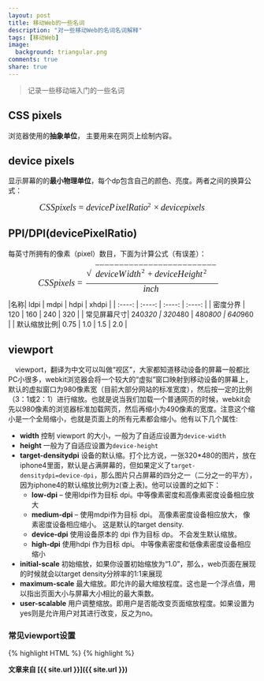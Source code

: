 ```yaml
---
layout: post
title: 移动Web的一些名词
description: "对一些移动Web的名词名词解释"
tags: [移动Web]
image:
  background: triangular.png
comments: true
share: true
---
```


>记录一些移动端入门的一些名词

## CSS pixels

浏览器使用的**抽象单位**， 主要用来在网页上绘制内容。

## device pixels

显示屏幕的的**最小物理单位**，每个dp包含自己的颜色、亮度。两者之间的换算公式：

<span class="MathJax_Preview"></span><div class="MathJax_Display" role="textbox" aria-readonly="true" style="text-align: center;"><span class="MathJax" id="MathJax-Element-687-Frame" style=""><nobr><span class="math" id="MathJax-Span-30790" style="width: 27.016em; display: inline-block;"><span style="display: inline-block; position: relative; width: 20.769em; height: 0px; font-size: 130%;"><span style="position: absolute; clip: rect(1.328em 1000em 2.694em -0.383em); top: -2.356em; left: 0em;"><span class="mrow" id="MathJax-Span-30791"><span class="mi" id="MathJax-Span-30792" style="font-family: MathJax_Math; font-style: italic;">C<span style="display: inline-block; overflow: hidden; height: 1px; width: 0.045em;"></span></span><span class="mi" id="MathJax-Span-30793" style="font-family: MathJax_Math; font-style: italic;">S<span style="display: inline-block; overflow: hidden; height: 1px; width: 0.032em;"></span></span><span class="mi" id="MathJax-Span-30794" style="font-family: MathJax_Math; font-style: italic;">S<span style="display: inline-block; overflow: hidden; height: 1px; width: 0.032em;"></span></span><span class="mi" id="MathJax-Span-30795" style="font-family: MathJax_Math; font-style: italic;">p</span><span class="mi" id="MathJax-Span-30796" style="font-family: MathJax_Math; font-style: italic;">i</span><span class="mi" id="MathJax-Span-30797" style="font-family: MathJax_Math; font-style: italic;">x</span><span class="mi" id="MathJax-Span-30798" style="font-family: MathJax_Math; font-style: italic;">e</span><span class="mi" id="MathJax-Span-30799" style="font-family: MathJax_Math; font-style: italic;">l</span><span class="mi" id="MathJax-Span-30800" style="font-family: MathJax_Math; font-style: italic;">s</span><span class="mo" id="MathJax-Span-30801" style="font-family: MathJax_Main; padding-left: 0.278em;">=</span><span class="mi" id="MathJax-Span-30802" style="font-family: MathJax_Math; font-style: italic; padding-left: 0.278em;">d<span style="display: inline-block; overflow: hidden; height: 1px; width: 0.003em;"></span></span><span class="mi" id="MathJax-Span-30803" style="font-family: MathJax_Math; font-style: italic;">e</span><span class="mi" id="MathJax-Span-30804" style="font-family: MathJax_Math; font-style: italic;">v</span><span class="mi" id="MathJax-Span-30805" style="font-family: MathJax_Math; font-style: italic;">i</span><span class="mi" id="MathJax-Span-30806" style="font-family: MathJax_Math; font-style: italic;">c</span><span class="mi" id="MathJax-Span-30807" style="font-family: MathJax_Math; font-style: italic;">e</span><span class="mi" id="MathJax-Span-30808" style="font-family: MathJax_Math; font-style: italic;">P<span style="display: inline-block; overflow: hidden; height: 1px; width: 0.109em;"></span></span><span class="mi" id="MathJax-Span-30809" style="font-family: MathJax_Math; font-style: italic;">i</span><span class="mi" id="MathJax-Span-30810" style="font-family: MathJax_Math; font-style: italic;">x</span><span class="mi" id="MathJax-Span-30811" style="font-family: MathJax_Math; font-style: italic;">e</span><span class="mi" id="MathJax-Span-30812" style="font-family: MathJax_Math; font-style: italic;">l</span><span class="mi" id="MathJax-Span-30813" style="font-family: MathJax_Math; font-style: italic;">R</span><span class="mi" id="MathJax-Span-30814" style="font-family: MathJax_Math; font-style: italic;">a</span><span class="mi" id="MathJax-Span-30815" style="font-family: MathJax_Math; font-style: italic;">t</span><span class="mi" id="MathJax-Span-30816" style="font-family: MathJax_Math; font-style: italic;">i</span><span class="msubsup" id="MathJax-Span-30817"><span style="display: inline-block; position: relative; width: 0.94em; height: 0px;"><span style="position: absolute; clip: rect(1.771em 1000em 2.511em -0.399em); top: -2.356em; left: 0em;"><span class="mi" id="MathJax-Span-30818" style="font-family: MathJax_Math; font-style: italic;">o</span><span style="display: inline-block; width: 0px; height: 2.356em;"></span></span><span style="position: absolute; top: -2.769em; left: 0.481em;"><span class="mn" id="MathJax-Span-30819" style="font-size: 70.7%; font-family: MathJax_Main;">2</span><span style="display: inline-block; width: 0px; height: 2.356em;"></span></span></span></span><span class="mo" id="MathJax-Span-30820" style="font-family: MathJax_Main; padding-left: 0.222em;">×</span><span class="mi" id="MathJax-Span-30821" style="font-family: MathJax_Math; font-style: italic; padding-left: 0.222em;">d<span style="display: inline-block; overflow: hidden; height: 1px; width: 0.003em;"></span></span><span class="mi" id="MathJax-Span-30822" style="font-family: MathJax_Math; font-style: italic;">e</span><span class="mi" id="MathJax-Span-30823" style="font-family: MathJax_Math; font-style: italic;">v</span><span class="mi" id="MathJax-Span-30824" style="font-family: MathJax_Math; font-style: italic;">i</span><span class="mi" id="MathJax-Span-30825" style="font-family: MathJax_Math; font-style: italic;">c</span><span class="mi" id="MathJax-Span-30826" style="font-family: MathJax_Math; font-style: italic;">e</span><span class="mi" id="MathJax-Span-30827" style="font-family: MathJax_Math; font-style: italic;">p</span><span class="mi" id="MathJax-Span-30828" style="font-family: MathJax_Math; font-style: italic;">i</span><span class="mi" id="MathJax-Span-30829" style="font-family: MathJax_Math; font-style: italic;">x</span><span class="mi" id="MathJax-Span-30830" style="font-family: MathJax_Math; font-style: italic;">e</span><span class="mi" id="MathJax-Span-30831" style="font-family: MathJax_Math; font-style: italic;">l</span><span class="mi" id="MathJax-Span-30832" style="font-family: MathJax_Math; font-style: italic;">s</span></span><span style="display: inline-block; width: 0px; height: 2.356em;"></span></span></span><span style="border-left-width: 0em; border-left-style: solid; display: inline-block; overflow: hidden; width: 0px; height: 1.526em; vertical-align: -0.315em;"></span></span></nobr></span></div><script type="math/tex; mode=display" id="MathJax-Element-687">CSS pixels=devicePixelRatio^2 \times device pixels</script>

## PPI/DPI(devicePixelRatio)

每英寸所拥有的像素（pixel）数目，下面为计算公式（有误差）：

<span class="MathJax_Preview"></span><div class="MathJax_Display" role="textbox" aria-readonly="true" style="text-align: center;"><span class="MathJax" id="MathJax-Element-688-Frame" style=""><nobr><span class="math" id="MathJax-Span-30833" style="width: 27.391em; display: inline-block;"><span style="display: inline-block; position: relative; width: 21.058em; height: 0px; font-size: 130%;"><span style="position: absolute; clip: rect(-0.062em 1000em 3.197em -0.383em); top: -2.356em; left: 0em;"><span class="mrow" id="MathJax-Span-30834"><span class="mi" id="MathJax-Span-30835" style="font-family: MathJax_Math; font-style: italic;">C<span style="display: inline-block; overflow: hidden; height: 1px; width: 0.045em;"></span></span><span class="mi" id="MathJax-Span-30836" style="font-family: MathJax_Math; font-style: italic;">S<span style="display: inline-block; overflow: hidden; height: 1px; width: 0.032em;"></span></span><span class="mi" id="MathJax-Span-30837" style="font-family: MathJax_Math; font-style: italic;">S<span style="display: inline-block; overflow: hidden; height: 1px; width: 0.032em;"></span></span><span class="mi" id="MathJax-Span-30838" style="font-family: MathJax_Math; font-style: italic;">p</span><span class="mi" id="MathJax-Span-30839" style="font-family: MathJax_Math; font-style: italic;">i</span><span class="mi" id="MathJax-Span-30840" style="font-family: MathJax_Math; font-style: italic;">x</span><span class="mi" id="MathJax-Span-30841" style="font-family: MathJax_Math; font-style: italic;">e</span><span class="mi" id="MathJax-Span-30842" style="font-family: MathJax_Math; font-style: italic;">l</span><span class="mi" id="MathJax-Span-30843" style="font-family: MathJax_Math; font-style: italic;">s</span><span class="mo" id="MathJax-Span-30844" style="font-family: MathJax_Main; padding-left: 0.278em;">=</span><span class="mfrac" id="MathJax-Span-30845" style="padding-left: 0.398em; padding-right: 0.12em;"><span style="display: inline-block; position: relative; width: 14.76em; height: 0px;"><span style="position: absolute; clip: rect(2.574em 1000em 4.676em -0.322em); top: -4.992em; left: 50%; margin-left: -7.32em;"><span class="msqrt" id="MathJax-Span-30846"><span style="display: inline-block; position: relative; width: 14.64em; height: 0px;"><span style="position: absolute; clip: rect(1.32em 1000em 2.705em -0.4em); top: -2.356em; left: 1.01em;"><span class="mrow" id="MathJax-Span-30847"><span class="mi" id="MathJax-Span-30848" style="font-family: MathJax_Math; font-style: italic;">d<span style="display: inline-block; overflow: hidden; height: 1px; width: 0.003em;"></span></span><span class="mi" id="MathJax-Span-30849" style="font-family: MathJax_Math; font-style: italic;">e</span><span class="mi" id="MathJax-Span-30850" style="font-family: MathJax_Math; font-style: italic;">v</span><span class="mi" id="MathJax-Span-30851" style="font-family: MathJax_Math; font-style: italic;">i</span><span class="mi" id="MathJax-Span-30852" style="font-family: MathJax_Math; font-style: italic;">c</span><span class="mi" id="MathJax-Span-30853" style="font-family: MathJax_Math; font-style: italic;">e</span><span class="mi" id="MathJax-Span-30854" style="font-family: MathJax_Math; font-style: italic;">W<span style="display: inline-block; overflow: hidden; height: 1px; width: 0.104em;"></span></span><span class="mi" id="MathJax-Span-30855" style="font-family: MathJax_Math; font-style: italic;">i</span><span class="mi" id="MathJax-Span-30856" style="font-family: MathJax_Math; font-style: italic;">d<span style="display: inline-block; overflow: hidden; height: 1px; width: 0.003em;"></span></span><span class="mi" id="MathJax-Span-30857" style="font-family: MathJax_Math; font-style: italic;">t</span><span class="msubsup" id="MathJax-Span-30858"><span style="display: inline-block; position: relative; width: 1.037em; height: 0px;"><span style="position: absolute; clip: rect(1.518em 1000em 2.511em -0.385em); top: -2.356em; left: 0em;"><span class="mi" id="MathJax-Span-30859" style="font-family: MathJax_Math; font-style: italic;">h</span><span style="display: inline-block; width: 0px; height: 2.356em;"></span></span><span style="position: absolute; top: -2.777em; left: 0.577em;"><span class="mn" id="MathJax-Span-30860" style="font-size: 70.7%; font-family: MathJax_Main;">2</span><span style="display: inline-block; width: 0px; height: 2.356em;"></span></span></span></span><span class="mo" id="MathJax-Span-30861" style="font-family: MathJax_Main; padding-left: 0.222em;">+</span><span class="mi" id="MathJax-Span-30862" style="font-family: MathJax_Math; font-style: italic; padding-left: 0.222em;">d<span style="display: inline-block; overflow: hidden; height: 1px; width: 0.003em;"></span></span><span class="mi" id="MathJax-Span-30863" style="font-family: MathJax_Math; font-style: italic;">e</span><span class="mi" id="MathJax-Span-30864" style="font-family: MathJax_Math; font-style: italic;">v</span><span class="mi" id="MathJax-Span-30865" style="font-family: MathJax_Math; font-style: italic;">i</span><span class="mi" id="MathJax-Span-30866" style="font-family: MathJax_Math; font-style: italic;">c</span><span class="mi" id="MathJax-Span-30867" style="font-family: MathJax_Math; font-style: italic;">e</span><span class="mi" id="MathJax-Span-30868" style="font-family: MathJax_Math; font-style: italic;">H<span style="display: inline-block; overflow: hidden; height: 1px; width: 0.057em;"></span></span><span class="mi" id="MathJax-Span-30869" style="font-family: MathJax_Math; font-style: italic;">e</span><span class="mi" id="MathJax-Span-30870" style="font-family: MathJax_Math; font-style: italic;">i</span><span class="mi" id="MathJax-Span-30871" style="font-family: MathJax_Math; font-style: italic;">g<span style="display: inline-block; overflow: hidden; height: 1px; width: 0.003em;"></span></span><span class="mi" id="MathJax-Span-30872" style="font-family: MathJax_Math; font-style: italic;">h</span><span class="msubsup" id="MathJax-Span-30873"><span style="display: inline-block; position: relative; width: 0.844em; height: 0px;"><span style="position: absolute; clip: rect(1.586em 1000em 2.511em -0.414em); top: -2.356em; left: 0em;"><span class="mi" id="MathJax-Span-30874" style="font-family: MathJax_Math; font-style: italic;">t</span><span style="display: inline-block; width: 0px; height: 2.356em;"></span></span><span style="position: absolute; top: -2.709em; left: 0.385em;"><span class="mn" id="MathJax-Span-30875" style="font-size: 70.7%; font-family: MathJax_Main;">2</span><span style="display: inline-block; width: 0px; height: 2.356em;"></span></span></span></span></span><span style="display: inline-block; width: 0px; height: 2.356em;"></span></span><span style="position: absolute; clip: rect(3.576em 1000em 4.005em -0.433em); top: -4.993em; left: 1.01em;"><span style="display: inline-block; position: relative; width: 13.631em; height: 0px;"><span style="position: absolute; font-family: MathJax_Main; top: -3.99em; left: -0.084em;">−<span style="display: inline-block; width: 0px; height: 3.99em;"></span></span><span style="position: absolute; font-family: MathJax_Main; top: -3.99em; left: 12.937em;">−<span style="display: inline-block; width: 0px; height: 3.99em;"></span></span><span style="font-family: MathJax_Main; position: absolute; top: -3.99em; left: 0.435em;">−<span style="display: inline-block; width: 0px; height: 3.99em;"></span></span><span style="font-family: MathJax_Main; position: absolute; top: -3.99em; left: 0.978em;">−<span style="display: inline-block; width: 0px; height: 3.99em;"></span></span><span style="font-family: MathJax_Main; position: absolute; top: -3.99em; left: 1.522em;">−<span style="display: inline-block; width: 0px; height: 3.99em;"></span></span><span style="font-family: MathJax_Main; position: absolute; top: -3.99em; left: 2.065em;">−<span style="display: inline-block; width: 0px; height: 3.99em;"></span></span><span style="font-family: MathJax_Main; position: absolute; top: -3.99em; left: 2.609em;">−<span style="display: inline-block; width: 0px; height: 3.99em;"></span></span><span style="font-family: MathJax_Main; position: absolute; top: -3.99em; left: 3.152em;">−<span style="display: inline-block; width: 0px; height: 3.99em;"></span></span><span style="font-family: MathJax_Main; position: absolute; top: -3.99em; left: 3.696em;">−<span style="display: inline-block; width: 0px; height: 3.99em;"></span></span><span style="font-family: MathJax_Main; position: absolute; top: -3.99em; left: 4.24em;">−<span style="display: inline-block; width: 0px; height: 3.99em;"></span></span><span style="font-family: MathJax_Main; position: absolute; top: -3.99em; left: 4.783em;">−<span style="display: inline-block; width: 0px; height: 3.99em;"></span></span><span style="font-family: MathJax_Main; position: absolute; top: -3.99em; left: 5.327em;">−<span style="display: inline-block; width: 0px; height: 3.99em;"></span></span><span style="font-family: MathJax_Main; position: absolute; top: -3.99em; left: 5.87em;">−<span style="display: inline-block; width: 0px; height: 3.99em;"></span></span><span style="font-family: MathJax_Main; position: absolute; top: -3.99em; left: 6.414em;">−<span style="display: inline-block; width: 0px; height: 3.99em;"></span></span><span style="font-family: MathJax_Main; position: absolute; top: -3.99em; left: 6.957em;">−<span style="display: inline-block; width: 0px; height: 3.99em;"></span></span><span style="font-family: MathJax_Main; position: absolute; top: -3.99em; left: 7.501em;">−<span style="display: inline-block; width: 0px; height: 3.99em;"></span></span><span style="font-family: MathJax_Main; position: absolute; top: -3.99em; left: 8.045em;">−<span style="display: inline-block; width: 0px; height: 3.99em;"></span></span><span style="font-family: MathJax_Main; position: absolute; top: -3.99em; left: 8.588em;">−<span style="display: inline-block; width: 0px; height: 3.99em;"></span></span><span style="font-family: MathJax_Main; position: absolute; top: -3.99em; left: 9.132em;">−<span style="display: inline-block; width: 0px; height: 3.99em;"></span></span><span style="font-family: MathJax_Main; position: absolute; top: -3.99em; left: 9.675em;">−<span style="display: inline-block; width: 0px; height: 3.99em;"></span></span><span style="font-family: MathJax_Main; position: absolute; top: -3.99em; left: 10.219em;">−<span style="display: inline-block; width: 0px; height: 3.99em;"></span></span><span style="font-family: MathJax_Main; position: absolute; top: -3.99em; left: 10.762em;">−<span style="display: inline-block; width: 0px; height: 3.99em;"></span></span><span style="font-family: MathJax_Main; position: absolute; top: -3.99em; left: 11.306em;">−<span style="display: inline-block; width: 0px; height: 3.99em;"></span></span><span style="font-family: MathJax_Main; position: absolute; top: -3.99em; left: 11.85em;">−<span style="display: inline-block; width: 0px; height: 3.99em;"></span></span><span style="font-family: MathJax_Main; position: absolute; top: -3.99em; left: 12.393em;">−<span style="display: inline-block; width: 0px; height: 3.99em;"></span></span></span><span style="display: inline-block; width: 0px; height: 3.99em;"></span></span><span style="position: absolute; clip: rect(2.696em 1000em 4.785em -0.322em); top: -4.099em; left: 0em;"><span style="font-family: MathJax_Size2;">√</span><span style="display: inline-block; width: 0px; height: 3.99em;"></span></span></span></span><span style="display: inline-block; width: 0px; height: 3.99em;"></span></span><span style="position: absolute; clip: rect(1.518em 1000em 2.511em -0.412em); top: -1.67em; left: 50%; margin-left: -0.986em;"><span class="mrow" id="MathJax-Span-30876"><span class="mi" id="MathJax-Span-30877" style="font-family: MathJax_Math; font-style: italic;">i</span><span class="mi" id="MathJax-Span-30878" style="font-family: MathJax_Math; font-style: italic;">n</span><span class="mi" id="MathJax-Span-30879" style="font-family: MathJax_Math; font-style: italic;">c</span><span class="mi" id="MathJax-Span-30880" style="font-family: MathJax_Math; font-style: italic;">h</span></span><span style="display: inline-block; width: 0px; height: 2.356em;"></span></span><span style="position: absolute; clip: rect(0.853em 1000em 1.202em -0.433em); top: -1.278em; left: 0em;"><span style="border-left-width: 14.76em; border-left-style: solid; display: inline-block; overflow: hidden; width: 0px; height: 1.25px; vertical-align: 0em;"></span><span style="display: inline-block; width: 0px; height: 1.058em;"></span></span></span></span></span><span style="display: inline-block; width: 0px; height: 2.356em;"></span></span></span><span style="border-left-width: 0em; border-left-style: solid; display: inline-block; overflow: hidden; width: 0px; height: 3.987em; vertical-align: -0.969em;"></span></span></nobr></span></div><script type="math/tex; mode=display" id="MathJax-Element-688">CSS pixels=\frac{\sqrt{deviceWidth^2 + deviceHeight^2}}{inch}</script>

|名称| ldpi   |  mdpi  |  hdpi  | xhdpi  |
|  :----: | :----:  | :----:  | :----:  |
| 密度分界     |  120 | 160 | 240 | 320 |
| 常见屏幕尺寸|  240*320 | 320*480 | 480*800 | 640*960 |
| 默认缩放比例|  0.75 | 1.0 | 1.5 | 2.0 |

## viewport

　viewport，翻译为中文可以叫做“视区”，大家都知道移动设备的屏幕一般都比PC小很多，webkit浏览器会将一个较大的“虚拟”窗口映射到移动设备的屏幕上，默认的虚拟窗口为980像素宽（目前大部分网站的标准宽度），然后按一定的比例（3：1或2：1）进行缩放。也就是说当我们加载一个普通网页的时候，webkit会先以980像素的浏览器标准加载网页，然后再缩小为490像素的宽度。注意这个缩小是一个全局缩小，也就是页面上的所有元素都会缩小。他有以下几个属性:
 
 - **width** 控制 viewport 的大小，一般为了自适应设置为`device-width`
 - **height** 一般为了自适应设置为`device-height`
 - **target-densitydpi** 设备的默认缩。打个比方说，一张320*480的图片，放在iphone4里面，默认是占满屏幕的，但如果定义了`target-densitydpi=device-dpi`，那么图片只占屏幕的四分之一（二分之一的平方），因为iphone4的默认缩放比例为`2`(查上表)。他可以设置的之如下：
     - **low-dpi** – 使用ldpi作为目标 dpi。中等像素密度和高像素密度设备相应放大
     - **medium-dpi** – 使用mdpi作为目标 dpi。 高像素密度设备相应放大， 像素密度设备相应缩小。 这是默认的target density.
     - **device-dpi** 使用设备原本的 dpi 作为目标 dp。 不会发生默认缩放。
     - **high-dpi** 使用hdpi 作为目标 dpi。 中等像素密度和低像素密度设备相应缩小
 - **initial-scale** 初始缩放，如果你设置初始缩放为“1.0”，那么，web页面在展现的时候就会以target density分辨率的1:1来展现
 - **maximum-scale** 最大缩放。即允许的最大缩放程度。这也是一个浮点值，用以指出页面大小与屏幕大小相比的最大乘数。
 - **user-scalable** 用户调整缩放。即用户是否能改变页面缩放程度。如果设置为yes则是允许用户对其进行改变，反之为no。

### 常见viewport设置

{% highlight HTML %}
    <meta name="viewport" content="width=device-width,target-densitydpi=high-dpi,initial-scale=1.0, minimum-scale=1.0, maximum-scale=1.0, user-scalable=no"/>
{% highlight %}


**文章来自 [{{ site.url }}]({{ site.url }})**